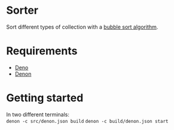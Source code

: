 # Sorter
Sort different types of collection with a [bubble sort algorithm](https://en.wikipedia.org/wiki/Bubble_sort).

# Requirements

- [Deno](https://deno.land/)
- [Denon](https://deno.land/x/denon)

# Getting started

In two different terminals:  
`denon -c src/denon.json build`
`denon -c build/denon.json start`
